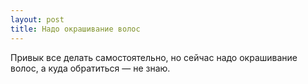 ```yaml
---
layout: post 
title: Надо окрашивание волос 
--- 
```

Привык все делать самостоятельно, но сейчас надо окрашивание волос, а куда обратиться — не знаю.